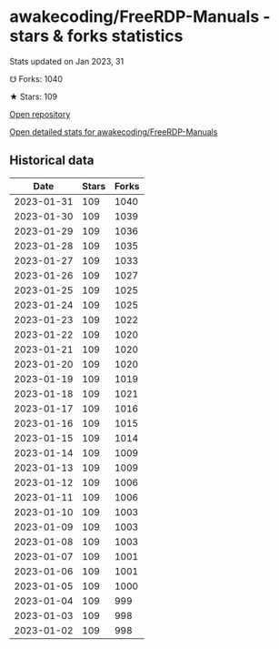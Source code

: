 # awakecoding/FreeRDP-Manuals - stars & forks statistics

Stats updated on Jan 2023, 31

☋ Forks: 1040

★ Stars: 109

[Open repository](https://github.com/awakecoding/FreeRDP-Manuals)

[Open detailed stats for awakecoding/FreeRDP-Manuals](https://reviewgithub.com/rep/awakecoding/FreeRDP-Manuals)

## Historical data
| Date | Stars | Forks |
|------|-------|-------|
| 2023-01-31 | 109 | 1040 | 
| 2023-01-30 | 109 | 1039 | 
| 2023-01-29 | 109 | 1036 | 
| 2023-01-28 | 109 | 1035 | 
| 2023-01-27 | 109 | 1033 | 
| 2023-01-26 | 109 | 1027 | 
| 2023-01-25 | 109 | 1025 | 
| 2023-01-24 | 109 | 1025 | 
| 2023-01-23 | 109 | 1022 | 
| 2023-01-22 | 109 | 1020 | 
| 2023-01-21 | 109 | 1020 | 
| 2023-01-20 | 109 | 1020 | 
| 2023-01-19 | 109 | 1019 | 
| 2023-01-18 | 109 | 1021 | 
| 2023-01-17 | 109 | 1016 | 
| 2023-01-16 | 109 | 1015 | 
| 2023-01-15 | 109 | 1014 | 
| 2023-01-14 | 109 | 1009 | 
| 2023-01-13 | 109 | 1009 | 
| 2023-01-12 | 109 | 1006 | 
| 2023-01-11 | 109 | 1006 | 
| 2023-01-10 | 109 | 1003 | 
| 2023-01-09 | 109 | 1003 | 
| 2023-01-08 | 109 | 1003 | 
| 2023-01-07 | 109 | 1001 | 
| 2023-01-06 | 109 | 1001 | 
| 2023-01-05 | 109 | 1000 | 
| 2023-01-04 | 109 | 999 | 
| 2023-01-03 | 109 | 998 | 
| 2023-01-02 | 109 | 998 | 

